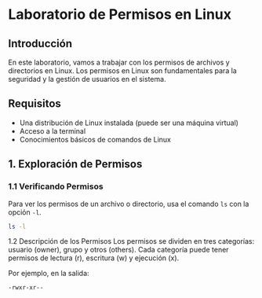 # Laboratorio de Permisos en Linux

## Introducción

En este laboratorio, vamos a trabajar con los permisos de archivos y directorios en Linux. Los permisos en Linux son fundamentales para la seguridad y la gestión de usuarios en el sistema.

## Requisitos

- Una distribución de Linux instalada (puede ser una máquina virtual)
- Acceso a la terminal
- Conocimientos básicos de comandos de Linux

## 1. Exploración de Permisos

### 1.1 Verificando Permisos

Para ver los permisos de un archivo o directorio, usa el comando `ls` con la opción `-l`.

```sh
ls -l
```
1.2 Descripción de los Permisos
Los permisos se dividen en tres categorías: usuario (owner), grupo y otros (others). Cada categoría puede tener permisos de lectura (r), escritura (w) y ejecución (x).

Por ejemplo, en la salida:
```sh
-rwxr-xr--
```
